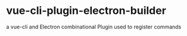 # vue-cli-plugin-electron-builder
a vue-cli and Electron combinational Plugin used to register commands 
